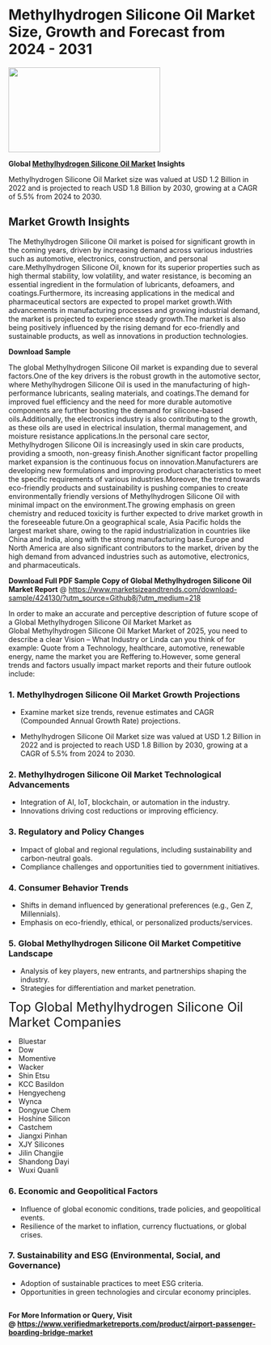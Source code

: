 <H1>Methylhydrogen Silicone Oil Market Size, Growth and Forecast from 2024 - 2031</H1><img class="aligncenter size-medium wp-image-584254" src="https://thirdeyenews.in/wp-content/uploads/2024/09/Global-Market-Research-300x168.jpeg" alt="" width="300" height="168" /><p><strong>Global&nbsp;<a href="https://www.marketsizeandtrends.com/download-sample/424130/?utm_source=Github8j?utm_medium=218">Methylhydrogen Silicone Oil Market</a> Insights</strong></p><p>Methylhydrogen Silicone Oil Market size was valued at USD 1.2 Billion in 2022 and is projected to reach USD 1.8 Billion by 2030, growing at a CAGR of 5.5% from 2024 to 2030.</p><p><h2>Market Growth Insights</h2> <p>The Methylhydrogen Silicone Oil market is poised for significant growth in the coming years, driven by increasing demand across various industries such as automotive, electronics, construction, and personal care.Methylhydrogen Silicone Oil, known for its superior properties such as high thermal stability, low volatility, and water resistance, is becoming an essential ingredient in the formulation of lubricants, defoamers, and coatings.Furthermore, its increasing applications in the medical and pharmaceutical sectors are expected to propel market growth.With advancements in manufacturing processes and growing industrial demand, the market is projected to experience steady growth.The market is also being positively influenced by the rising demand for eco-friendly and sustainable products, as well as innovations in production technologies.</p> <p><strong>Download Sample</strong></p> <p>The global Methylhydrogen Silicone Oil market is expanding due to several factors.One of the key drivers is the robust growth in the automotive sector, where Methylhydrogen Silicone Oil is used in the manufacturing of high-performance lubricants, sealing materials, and coatings.The demand for improved fuel efficiency and the need for more durable automotive components are further boosting the demand for silicone-based oils.Additionally, the electronics industry is also contributing to the growth, as these oils are used in electrical insulation, thermal management, and moisture resistance applications.In the personal care sector, Methylhydrogen Silicone Oil is increasingly used in skin care products, providing a smooth, non-greasy finish.Another significant factor propelling market expansion is the continuous focus on innovation.Manufacturers are developing new formulations and improving product characteristics to meet the specific requirements of various industries.Moreover, the trend towards eco-friendly products and sustainability is pushing companies to create environmentally friendly versions of Methylhydrogen Silicone Oil with minimal impact on the environment.The growing emphasis on green chemistry and reduced toxicity is further expected to drive market growth in the foreseeable future.On a geographical scale, Asia Pacific holds the largest market share, owing to the rapid industrialization in countries like China and India, along with the strong manufacturing base.Europe and North America are also significant contributors to the market, driven by the high demand from advanced industries such as automotive, electronics, and pharmaceuticals.</p> <p><span class=""><strong>Download Full PDF Sample Copy of Global Methylhydrogen Silicone Oil Market Report</strong> @ <a href="https://www.marketsizeandtrends.com/download-sample/424130/?utm_source=Github8j?utm_medium=218" target="_blank">https://www.marketsizeandtrends.com/download-sample/424130/?utm_source=Github8j?utm_medium=218</a></span></p><p>In order to make an accurate and perceptive description of future scope of a Global&nbsp;Methylhydrogen Silicone Oil Market Market as Global&nbsp;Methylhydrogen Silicone Oil Market Market of 2025, you need to describe a clear Vision &ndash; What Industry or Linda can you think of for example: Quote from a Technology, healthcare, automotive, renewable energy, name the market you are Reffering to.However, some general trends and factors usually impact market reports and their future outlook include:</p><h3>1.&nbsp;<strong>Methylhydrogen Silicone Oil Market Growth Projections</strong></h3><ul><li>Examine market size trends, revenue estimates and CAGR (Compounded Annual Growth Rate) projections.</li><li><p>Methylhydrogen Silicone Oil Market size was valued at USD 1.2 Billion in 2022 and is projected to reach USD 1.8 Billion by 2030, growing at a CAGR of 5.5% from 2024 to 2030.</p></li></ul><h3>2.&nbsp;<strong>Methylhydrogen Silicone Oil Market Technological Advancements</strong></h3><ul><li>Integration of AI, IoT, blockchain, or automation in the industry.</li><li>Innovations driving cost reductions or improving efficiency.</li></ul><h3>3.&nbsp;<strong>Regulatory and Policy Changes</strong></h3><ul><li>Impact of global and regional regulations, including sustainability and carbon-neutral goals.</li><li>Compliance challenges and opportunities tied to government initiatives.</li></ul><h3>4.&nbsp;<strong>Consumer Behavior Trends</strong></h3><ul><li>Shifts in demand influenced by generational preferences (e.g., Gen Z, Millennials).</li><li>Emphasis on eco-friendly, ethical, or personalized products/services.</li></ul><h3>5.&nbsp;<strong>Global Methylhydrogen Silicone Oil Market Competitive Landscape</strong></h3><ul><li>Analysis of key players, new entrants, and partnerships shaping the industry.</li><li>Strategies for differentiation and market penetration.</li></ul><p data-pm-slice="1 1 []"><span style="color: inherit; font-family: inherit; font-size: 25px;">Top Global Methylhydrogen Silicone Oil Market Companies</span></p><div class="" data-test-id=""><p><li>Bluestar</li><li> Dow</li><li> Momentive</li><li> Wacker</li><li> Shin Etsu</li><li> KCC Basildon</li><li> Hengyecheng</li><li> Wynca</li><li> Dongyue Chem</li><li> Hoshine Silicon</li><li> Castchem</li><li> Jiangxi Pinhan</li><li> XJY Silicones</li><li> Jilin Changjie</li><li> Shandong Dayi</li><li> Wuxi Quanli</li></p></div><h3>6.&nbsp;<strong>Economic and Geopolitical Factors</strong></h3><ul><li>Influence of global economic conditions, trade policies, and geopolitical events.</li><li>Resilience of the market to inflation, currency fluctuations, or global crises.</li></ul><h3>7.&nbsp;<strong>Sustainability and ESG (Environmental, Social, and Governance)</strong></h3><ul><li>Adoption of sustainable practices to meet ESG criteria.</li><li>Opportunities in green technologies and circular economy principles.</li></ul><h2><strong style="font-size: 14px;">For More Information or Query, Visit @&nbsp;</strong><a style="background-color: #ffffff; font-size: 14px;" href="https://www.marketsizeandtrends.com/report/methylhydrogen-silicone-oil-market/" target="_blank">https://www.verifiedmarketreports.com/product/airport-passenger-boarding-bridge-market</a></h2>